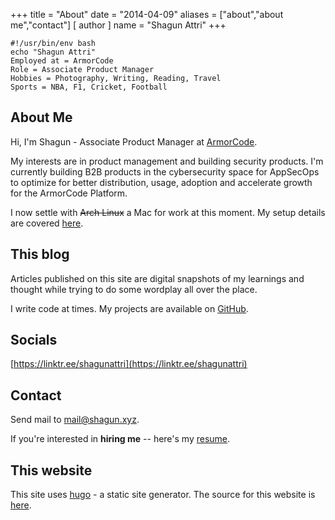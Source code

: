 +++
title = "About"
date = "2014-04-09"
aliases = ["about","about me","contact"]
[ author ]
  name = "Shagun Attri"
+++

```console
#!/usr/bin/env bash
echo "Shagun Attri"
Employed at = ArmorCode
Role = Associate Product Manager
Hobbies = Photography, Writing, Reading, Travel
Sports = NBA, F1, Cricket, Football
```

## About Me

Hi, I'm Shagun - Associate Product Manager at [ArmorCode](https://armorcode.com).

My interests are in product management and building security products. I'm currently building B2B products in the cybersecurity space for AppSecOps to optimize for better distribution, usage, adoption and accelerate growth for the ArmorCode Platform.

I now settle with ~~Arch Linux~~ a Mac for work at this moment. My setup details are covered [here](https://shagun.xyz/posts/setup/).

## This blog

Articles published on this site are digital snapshots of my learnings and thought while trying to do some wordplay all over the place.

I write code at times. My projects are available on
[GitHub](https://github.com/shagunattri).

## Socials
[https://linktr.ee/shagunattri](https://linktr.ee/shagunattri)

## Contact
Send mail to [mail@shagun.xyz](mailto:mail@shagun.xyz).

If you're interested in **hiring me** -- here's my
[resume](https://d1fdloi71mui9q.cloudfront.net/alpnyzJhQAO4IekxDnNm_Shagun_Attri_Resume.pdf).

## This website

This site uses [hugo](https://gohugo.io/) - a static site generator. The source for this website is [here](https://github.com/shagunattri/site).
